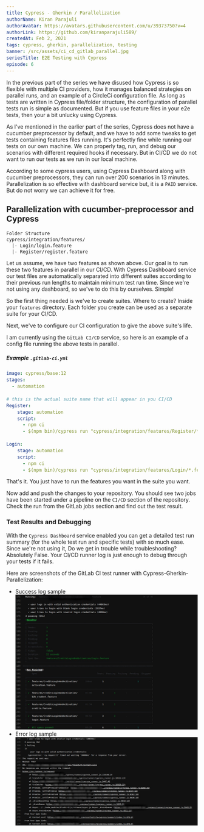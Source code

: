 ```yaml
---
title: Cypress - Gherkin / Parallelization
authorName: Kiran Parajuli
authorAvatar: https://avatars.githubusercontent.com/u/39373750?v=4
authorLink: https://github.com/kiranparajuli589/
createdAt: Feb 2, 2021
tags: cypress, gherkin, parallelization, testing
banner: /src/assets/ci_cd_gitlab_parallel.jpg
seriesTitle: E2E Testing with Cypress
episode: 6
---
```


In the previous part of the series we have disused how Cypress is so flexible with multiple CI providers, how it manages balanced strategies on parallel runs, and an example of a CircleCi configuration file. As long as tests are written in Cypress file/folder structure, the configuration of parallel tests run is simple as documented. But if you use feature files in your e2e tests, then your a bit unlucky using Cypress.

As I've mentioned in the earlier part of the series, Cypress does not have a cucumber preprocessor by default, and we have to add some tweaks to get tests containing features files running. It's perfectly fine while running our tests on our own machine. We can properly tag, run, and debug our scenarios with different required hooks if necessary. But in CI/CD we do not want to run our tests as we run in our local machine.

According to some cypress users, using Cypress Dashboard along with cucumber preprocessors, they can run over 200 scenarios in 13 minutes. Parallelization is so effective with dashboard service but, it is a `PAID` service. But do not worry we can achieve it for free.

## Parallelization with cucumber-preprocessor and Cypress
```
Folder Structure
cypress/integration/features/
  |- Login/login.feature
  |- Register/register.feature
```
Let us assume, we have two features as shown above. Our goal is to run these two features in parallel in our CI/CD. With Cypress Dashboard service our test files are automatically separated into different suites according to their previous run lengths to maintain minimum test run time. Since we're not using any dashboard, so we've to do this by ourselves. Simple!

So the first thing needed is we've to create suites. Where to create? Inside your `features` directory. Each folder you create can be used as a separate suite for your CI/CD.

Next, we've to configure our CI configuration to give the above suite's life.

I am currently using the `GitLab CI/CD` service, so here is an example of a config file running the above tests in parallel.

##### Example `.gitlab-ci.yml`
```yaml
image: cypress/base:12
stages:
  - automation

# this is the actual suite name that will appear in you CI/CD
Register:
    stage: automation
    script:
      - npm ci
      - $(npm bin)/cypress run "cypress/integration/features/Register/*.feature"

Login:
    stage: automation
    script:
      - npm ci
      - $(npm bin)/cypress run "cypress/integration/features/Login/*.feature"
```

That's it. You just have to run the features you want in the suite you want.

Now add and push the changes to your repository. You should see two jobs have been started under a pipeline on the `CI/CD` section of the repository. Check the run from the GitLab jobs section and find out the test result.

### Test Results and Debugging
With the `Cypress Dashboard` service enabled you can get a detailed test run summary (for the whole test run and specific tests) with so much ease. Since we're not using it, Do we get in trouble while troubleshooting? Absolutely False. Your CI/CD runner log is just enough to debug through your tests if it fails.

Here are screenshots of the GitLab CI test runner with Cypress-Gherkin-Parallelization:
- Success log sample
![SuccessLog][successLog]
- Error log sample
![ErrorLog][errorLog]

<!-- asset -->
[successLog]: /src/assets/TestingWithCypress/images/cypress_success_log_gitlab_ci.jpg 'Success Log'
[errorLog]: /src/assets/TestingWithCypress/images/cypress_error_log_gitlab_ci.jpg 'Error Log'

